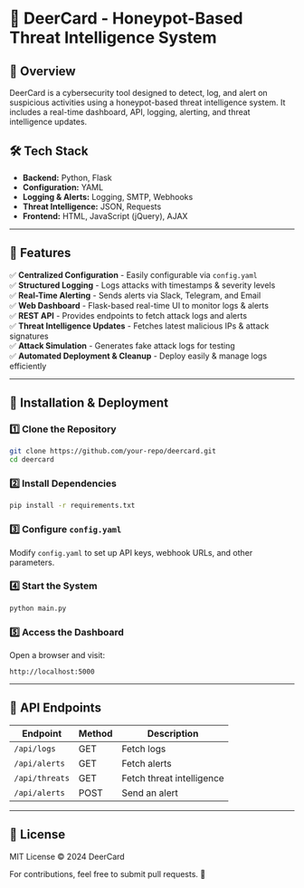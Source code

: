 # 🚀 DeerCard - Honeypot-Based Threat Intelligence System

## 📌 Overview
DeerCard is a cybersecurity tool designed to detect, log, and alert on suspicious activities using a honeypot-based threat intelligence system. It includes a real-time dashboard, API, logging, alerting, and threat intelligence updates.

## 🛠 Tech Stack
- **Backend:** Python, Flask
- **Configuration:** YAML
- **Logging & Alerts:** Logging, SMTP, Webhooks
- **Threat Intelligence:** JSON, Requests
- **Frontend:** HTML, JavaScript (jQuery), AJAX

---
## 🚀 Features
✅ **Centralized Configuration** - Easily configurable via `config.yaml`  
✅ **Structured Logging** - Logs attacks with timestamps & severity levels  
✅ **Real-Time Alerting** - Sends alerts via Slack, Telegram, and Email  
✅ **Web Dashboard** - Flask-based real-time UI to monitor logs & alerts  
✅ **REST API** - Provides endpoints to fetch attack logs and alerts  
✅ **Threat Intelligence Updates** - Fetches latest malicious IPs & attack signatures  
✅ **Attack Simulation** - Generates fake attack logs for testing  
✅ **Automated Deployment & Cleanup** - Deploy easily & manage logs efficiently  

---
## 🚀 Installation & Deployment
### 1️⃣ Clone the Repository
```bash
git clone https://github.com/your-repo/deercard.git
cd deercard
```

### 2️⃣ Install Dependencies
```bash
pip install -r requirements.txt
```

### 3️⃣ Configure `config.yaml`
Modify `config.yaml` to set up API keys, webhook URLs, and other parameters.

### 4️⃣ Start the System
```bash
python main.py
```

### 5️⃣ Access the Dashboard
Open a browser and visit:
```
http://localhost:5000
```

---
## 📡 API Endpoints
| Endpoint       | Method | Description |
|---------------|--------|-------------|
| `/api/logs`    | GET    | Fetch logs |
| `/api/alerts`  | GET    | Fetch alerts |
| `/api/threats` | GET    | Fetch threat intelligence |
| `/api/alerts`  | POST   | Send an alert |

---
## 📖 License
MIT License © 2024 DeerCard

For contributions, feel free to submit pull requests. 🚀

